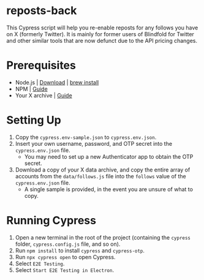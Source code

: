 # reposts-back

This Cypress script will help you re-enable reposts for any follows you have on X (formerly Twitter). It is mainly for former users of Blindfold for Twitter and other similar tools that are now defunct due to the API pricing changes.


# Prerequisites

- Node.js | [Download](https://nodejs.org/en/download) | [brew install](https://formulae.brew.sh/formula/node)
- NPM | [Guide](https://docs.npmjs.com/downloading-and-installing-node-js-and-npm)
- Your X archive | [Guide](https://help.twitter.com/managing-your-account/how-to-download-your-x-archive)


# Setting Up

1. Copy the `cypress.env-sample.json` to `cypress.env.json`.
2. Insert your own username, password, and OTP secret into the `cypress.env.json` file.
    - You may need to set up a new Authenticator app to obtain the OTP secret.
3. Download a copy of your X data archive, and copy the entire array of accounts from the `data/follows.js` file into the `follows` value of the `cypress.env.json` file.
    - A single sample is provided, in the event you are unsure of what to copy.


# Running Cypress

1. Open a new terminal in the root of the project (containing the `cypress` folder, `cypress.config.js` file, and so on).
2. Run `npm install` to install `cypress` and `cypress-otp`.
3. Run `npx cypress open` to open Cypress.
4. Select `E2E Testing`.
5. Select `Start E2E Testing in Electron`.